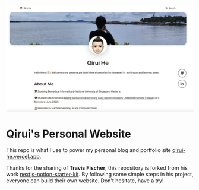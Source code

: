 <p align="center">
  <a href="https://transitivebullsh.it/nextjs-notion-starter-kit">
    <img alt="Example article page" src="https://github.com/HQR2000/Qirui-s-Personal-Page/blob/main/public/website.png" width="689">
  </a>
</p>

# Qirui's Personal Website

This repo is what I use to power my personal blog and portfolio site [qirui-he.vercel.app](qirui-he.vercel.app).

Thanks for the sharing of **Travis Fischer**, this repository is forked from his work [nextjs-notion-starter-kit](https://github.com/transitive-bullshit/nextjs-notion-starter-kit). By following some simple steps in his project, everyone can build their own website. Don't hesitate, have a try!
